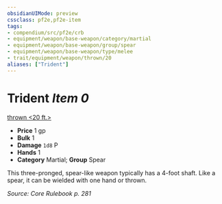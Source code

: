 ```yaml
---
obsidianUIMode: preview
cssclass: pf2e,pf2e-item
tags:
- compendium/src/pf2e/crb
- equipment/weapon/base-weapon/category/martial
- equipment/weapon/base-weapon/group/spear
- equipment/weapon/base-weapon/type/melee 
- trait/equipment/weapon/thrown/20
aliases: ["Trident"]
---
```

# Trident *Item 0*  
[thrown <20 ft.>](thrown.md)  

- **Price** 1 gp
- **Bulk** 1
- **Damage** `1d8` P
- **Hands** 1
- **Category** Martial; **Group** Spear 

This three-pronged, spear-like weapon typically has a 4-foot shaft. Like a spear, it can be wielded with one hand or thrown.

*Source: Core Rulebook p. 281*